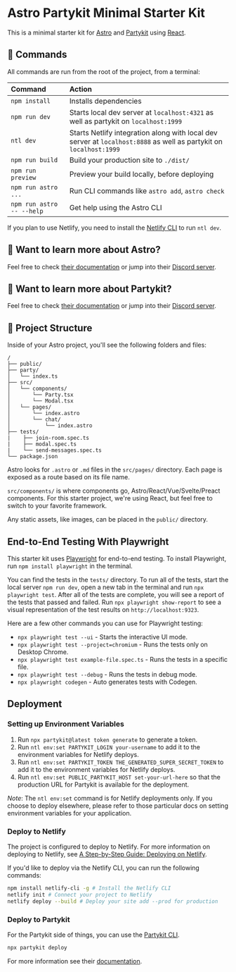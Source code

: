 # Astro Partykit Minimal Starter Kit

This is a minimal starter kit for [Astro](https://astro.build) and [Partykit](https://partykit.io) using [React](https://reactjs.org/).

## 🧞 Commands

All commands are run from the root of the project, from a terminal:

| Command                   | Action                                                                                                             |
| :------------------------ | :----------------------------------------------------------------------------------------------------------------- |
| `npm install`             | Installs dependencies                                                                                              |
| `npm run dev`             | Starts local dev server at `localhost:4321` as well as partykit on `localhost:1999`                                |
| `ntl dev`                 | Starts Netlify integration along with local dev server at `localhost:8888` as well as partykit on `localhost:1999` |
| `npm run build`           | Build your production site to `./dist/`                                                                            |
| `npm run preview`         | Preview your build locally, before deploying                                                                       |
| `npm run astro ...`       | Run CLI commands like `astro add`, `astro check`                                                                   |
| `npm run astro -- --help` | Get help using the Astro CLI                                                                                       |

If you plan to use Netlify, you need to install the [Netlify CLI](https://docs.netlify.com/cli/get-started/) to run `ntl dev`.

## 👀 Want to learn more about Astro?

Feel free to check [their documentation](https://docs.astro.build) or jump into their [Discord server](https://astro.build/chat).

## 👀 Want to learn more about Partykit?

Feel free to check [their documentation](https://docs.partykit.io/) or jump into their [Discord server](https://discord.gg/KDZb7J4uxJ).

## 🚀 Project Structure

Inside of your Astro project, you'll see the following folders and files:

```text
/
├── public/
├── party/
│   └── index.ts
├── src/
│   └── components/
│       └── Party.tsx
│       └── Modal.tsx
│   └── pages/
│       └── index.astro
│       └── chat/
│           └── index.astro
├── tests/
|    ├── join-room.spec.ts
|    ├── modal.spec.ts
|    └── send-messages.spec.ts
└── package.json
```

Astro looks for `.astro` or `.md` files in the `src/pages/` directory. Each page is exposed as a route based on its file name.

`src/components/` is where components go, Astro/React/Vue/Svelte/Preact components. For this starter project, we're using React, but feel free to switch to your favorite framework.

Any static assets, like images, can be placed in the `public/` directory.

## End-to-End Testing With Playwright

This starter kit uses [Playwright](https://playwright.dev/) for end-to-end testing. To install Playwright, run `npm install playwright` in the terminal.

You can find the tests in the `tests/` directory. To run all of the tests, start the local server `npm run dev`, open a new tab in the terminal and run `npx playwright test`. After all of the tests are complete, you will see a report of the tests that passed and failed. Run `npx playwright show-report` to see a visual representation of the test results on `http://localhost:9323`.

Here are a few other commands you can use for Playwright testing:

- `npx playwright test --ui` - Starts the interactive UI mode.
- `npx playwright test --project=chromium` - Runs the tests only on Desktop Chrome.
- `npx playwright test example-file.spec.ts` - Runs the tests in a specific file.
- `npx playwright test --debug` - Runs the tests in debug mode.
- `npx playwright codegen` - Auto generates tests with Codegen.

## Deployment

### Setting up Environment Variables

1. Run `npx partykit@latest token generate` to generate a token.
2. Run `ntl env:set PARTYKIT_LOGIN your-username` to add it to the environment variables for Netlify deploys.
3. Run `ntl env:set PARTYKIT_TOKEN THE_GENERATED_SUPER_SECRET_TOKEN` to add it to the environment variables for Netlify deploys.
4. Run `ntl env:set PUBLIC_PARTYKIT_HOST set-your-url-here` so that the production URL for Partykit is available for the deployment.

_Note_: The `ntl env:set` command is for Netlify deployments only. If you choose to deploy elsewhere, please refer to those particular docs on setting environment variables for your application.

### Deploy to Netlify

The project is configured to deploy to Netlify. For more information on deploying to Netlify, see [A Step-by-Step Guide: Deploying on Netlify](https://www.netlify.com/blog/2016/09/29/a-step-by-step-guide-deploying-on-netlify/).

If you'd like to deploy via the Netlify CLI, you can run the following commands:

```bash
npm install netlify-cli -g # Install the Netlify CLI
netlify init # Connect your project to Netlify
netlify deploy --build # Deploy your site add --prod for production
```

### Deploy to Partykit

For the Partykit side of things, you can use the [Partykit CLI](https://docs.partykit.io/cli).

```bash
npx partykit deploy
```

For more information see their [documentation](https://docs.partykit.io/guides/deploying-your-partykit-server).
